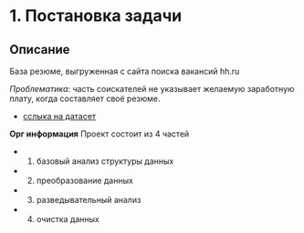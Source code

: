# 1. Постановка задачи

## Описание
База резюме, выгруженная с сайта поиска вакансий hh.ru

*Проблематика*: часть соискателей не указывает желаемую заработную плату, когда составляет своё резюме.

* [сслыка на датасет](https://drive.google.com/file/d/1Kb78mAWYKcYlellTGhIjPI-bCcKbGuTn/view)

**Орг информация**
Проект состоит из 4 частей  
* 1. базовый анализ структуры данных
* 2. преобразование данных
* 3. разведывательный анализ
* 4. очистка данных